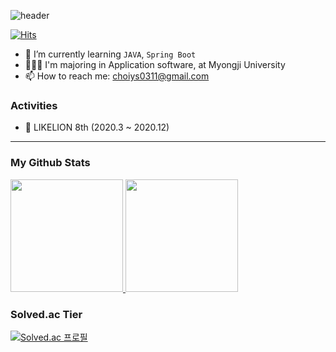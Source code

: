 ![header](https://capsule-render.vercel.app/api?type=wave&color=gradient&height=300&section=header&text=Choi%20Yunsik&fontSize=90)

[![Hits](https://hits.seeyoufarm.com/api/count/incr/badge.svg?url=https%3A%2F%2Fgithub.com%2FYunsik-Choi%2Fhit-counter&count_bg=%23FB3B3B&title_bg=%23555555&icon=&icon_color=%23E7E7E7&title=hits&edge_flat=false)](https://hits.seeyoufarm.com)

- 🌱 I’m currently learning `JAVA`, `Spring Boot`
- 👩🏻‍🎓 I'm majoring in Application software, at Myongji University
- 📫 How to reach me: choiys0311@gmail.com

### Activities

- 🦁 LIKELION 8th (2020.3 ~ 2020.12)


<hr>

### My Github Stats

<a href="#">
  <img src="https://github-readme-stats.vercel.app/api?username=Yunsik-Choi&theme=react&show_icons=true" height="180px">
</a>
<a href="#">
  <img src="https://github-readme-stats.vercel.app/api/top-langs/?username=Yunsik-Choi&theme=react&exclude_repo=Jagi,assignment&layout=compact" height="180px">
</a>

### Solved.ac Tier

[![Solved.ac
프로필](http://mazassumnida.wtf/api/v2/generate_badge?boj=choiys0212)](https://solved.ac/choiys0212)


<!--
**Yunsik-Choi/Yunsik-Choi** is a ✨ _special_ ✨ repository because its `README.md` (this file) appears on your GitHub profile.

Here are some ideas to get you started:

- 🔭 I’m currently working on ...
- 🌱 I’m currently learning ...
- 👯 I’m looking to collaborate on ...
- 🤔 I’m looking for help with ...
- 💬 Ask me about ...
- 📫 How to reach me: ...
- 😄 Pronouns: ...
- ⚡ Fun fact: ...
-->
